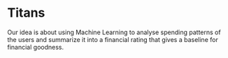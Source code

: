 # Titans
Our idea is about using Machine Learning to analyse spending patterns of the users and summarize it into a financial rating that gives a baseline for financial goodness.
